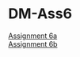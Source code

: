 # DM-Ass6
[Assignment 6a](https://datsoftlyngby.github.io/soft2020fall/resources/65c1c264-06-assignment.pdf)  
[Assignment 6b](https://datsoftlyngby.github.io/soft2020fall/resources/33f15620-07-assignment.pdf)
